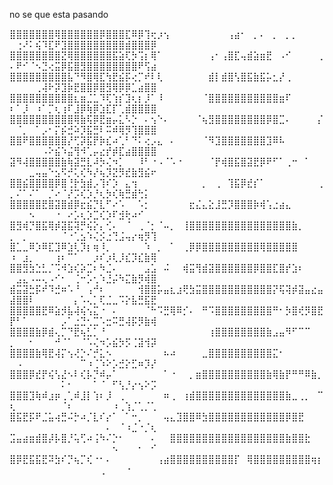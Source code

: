 no se que esta pasando

⣿⣿⣿⣿⣿⣿⣿⢿⣿⣿⣿⣿⣿⣿⡿⣿⣿⣿⣏⠿⡿⢹⢖⡰⢢⠀⠀⠀⠀⠀⠀⠀⠀⠀⢠⣴⠂⠀⡀⠄⠀⡀⠀⡀⡀⠀⠀⠀⠀⠀⢐⠜⠅⢮⠹⣏⠟⣹⣿⣿⣿⣿⣿⣿⣿⣿⣿⣾⣿⣿⣿⡿
⣿⣿⣿⣿⣿⣿⣿⣿⣝⢿⣿⣿⣿⣿⣿⣿⣯⣵⢏⡳⢩⡆⢿⠁⠀⠀⠀⠀⠀⠀⠀⢠⠂⢠⣿⣏⢤⣾⣵⣶⣟⠀⠠⠊⠀⠀⠀⠀⢀⠄⠟⠊⠈⠢⣙⢔⣭⡿⣯⣿⣻⣿⣿⣿⣿⣿⣿⣿⣿⠟⢫⣴
⣿⣿⣿⣿⣿⣿⣿⣿⣿⣧⠙⠻⣿⢿⣏⢳⣟⣮⡯⢔⡉⠞⠇⢇⠀⠀⠀⠀⠀⠀⠀⣾⡇⣾⣿⢣⣿⣯⣷⣯⡥⣂⡜⢀⠀⠀⠀⠀⠀⠀⠀⠀⠀⢀⢼⠗⡽⣹⡷⣟⣿⣿⡿⣿⣻⢿⡿⡿⣁⣴⣿⣿
⣿⣿⣿⣿⣿⣿⣿⣿⣿⣿⣆⣶⣈⣁⠹⢏⢱⡎⣹⢆⡆⡸⠁⠸⠀⠀⠀⠀⠀⠀⠈⣿⣿⣿⣿⣿⣿⣿⣿⣿⣿⣿⣶⠏⠀⠀⠀⠀⠀⠆⠁⡸⠀⠰⠁⡉⢆⢰⠏⣸⡿⢷⡿⣱⣏⡏⢁⣾⣿⣿⣿⣿
⣿⣿⣿⣿⣿⣿⣿⣿⣿⣿⢿⣷⢯⡿⣟⣶⡤⣅⠣⡑⠀⠄⢢⠑⠄⠀⠀⠀⠀⠈⢦⣻⣿⣿⣿⣿⣿⣿⣿⣿⡿⣿⣉⠄⠀⠀⠀⠀⡌⠀⠈⡀⠀⠁⡠⠂⡍⡮⣚⠵⡹⣯⣛⠇⠭⠾⢿⡻⢹⣿⣿⣿
⣿⣿⠟⣿⣿⣿⣿⣿⣿⡜⢋⡽⣯⡟⡷⣎⠴⢁⠃⠙⠅⢔⡠⣄⠀⠄⠀⠀⠀⠀⠈⠻⣹⣿⣿⣿⣿⣿⣿⣿⣹⠿⠧⠀⠀⠀⠀⠀⠀⠀⠀⠀⠀⠀⠠⠕⣮⠱⣬⢻⠺⢁⡤⣔⡞⡾⣏⣴⣿⣿⣿⣿
⣽⠻⢼⣿⣿⣿⣿⣿⣷⢷⣽⣛⣇⠼⡳⢌⠲⡁⠀⠀⠸⠃⠐⠠⠈⠡⠐⠀⠀⠀⠀⠈⡟⢾⣿⣯⣿⣽⣟⡿⠟⠋⠁⢀⠒⠀⠁⠀⠀⠀⠀⠀⣀⢤⣤⠑⣢⠫⡚⢅⢎⠳⡜⢦⡹⣝⡻⣞⣷⣻⣮⠖
⣿⣿⣮⣿⣿⣿⣿⡿⣿⢘⡗⣳⣾⡠⢹⠎⡱⠀⣄⢲⠀⠀⠀⠀⠀⠀⠀⠀⠀⠀⡀⠀⢀⠀⢹⣯⡿⣞⡎⠁⠀⠀⠀⠀⠀⠀⠀⠀⢀⡀⠌⠁⠌⠁⠀⡈⠔⠈⡜⡩⢎⡱⡘⢆⡳⢎⢷⣛⣾⢓⡅⠀
⣿⣿⣿⣿⣿⣟⣿⣽⣿⣾⡿⣖⣮⡙⣇⠋⠔⠡⠀⠀⠡⡂⠀⠀⠀⠀⠀⠀⣖⣌⣄⣕⣸⣛⡹⣿⣿⣿⡷⢾⢡⣐⣴⣄⠀⠀⠀⠀⠀⠀⠀⠀⠢⠀⠀⠀⠐⠀⠔⡡⢆⡱⣉⢎⡱⠏⣺⢗⠴⠊⠀⠀
⣿⣻⢾⡙⣿⣯⢿⡾⣽⣯⢽⡛⢮⡕⡄⢊⠄⠀⠈⠀⢀⠈⡂⠈⠤⡀⠀⢸⣿⣿⣿⣿⣿⣿⣿⣿⣿⣿⣿⣿⣿⣿⣿⣿⣷⡀⠀⠀⠀⡀⠀⡀⠀⠀⠀⠀⠀⠈⠐⢁⣢⠱⢌⡪⣐⢙⣨⢤⡔⢶⡻⢹
⣿⣁⣀⠿⡱⠿⣏⣹⠿⣱⢇⡹⡆⢶⠸⡀⠀⠀⠀⠀⠀⠱⠀⡀⠀⠁⠀⢀⡿⡿⣿⣿⣿⣿⣿⣿⣿⣿⣿⢿⣿⣿⣿⣿⣿⠀⠀⠀⠀⠰⠀⣰⡀⠀⠀⠀⢰⠆⠉⠁⠀⠀⡰⠎⡰⢇⡸⣎⡹⣎⣷⢿
⣿⣿⣻⣳⣑⣃⡈⠩⠺⣱⢎⡵⣉⠆⠳⣈⠄⠀⠀⠀⠀⣠⣡⠀⠬⠀⠀⢾⣭⢻⣾⣽⣿⣿⣿⣿⣿⣿⡿⣿⣿⣏⣿⡞⣱⠆⠀⠀⠀⠀⣠⣄⠠⠤⢄⠠⠊⠂⠀⢈⠒⡡⢂⠱⣘⡬⠳⣍⣷⡻⢾⣿
⣾⣭⣽⣓⡯⠞⠹⣚⠶⠡⠘⠀⢠⠚⠆⠀⠀⠀⠀⠀⢺⣿⣿⡥⣤⣆⣰⢟⣳⣭⣿⣿⣿⣿⣿⣿⣿⣿⣿⣿⣿⡝⢯⢽⡾⣽⣤⣔⣤⣼⣿⣿⠇⠀⠀⠀⠀⠀⠀⡄⠡⢄⡁⢏⣈⣀⠩⡕⣧⣛⣯⣟
⣿⣿⣿⣿⣿⣟⠿⣵⡺⣧⢼⢮⢢⣍⠐⠀⠄⠀⠀⠀⠀⠈⠓⠩⣛⢿⠿⡊⠄⠀⠛⠩⣿⣿⣿⣿⣿⣿⣿⣿⣿⠛⠂⡳⣿⢞⡻⣿⣟⡟⠃⠁⠀⠀⠀⠀⠀⡠⠁⣐⣙⢂⣉⠡⣒⠭⣛⢼⡯⡻⣷⢾
⣿⣿⣿⣿⣷⡿⣾⢄⡉⠙⣟⢦⣃⡁⠘⠀⠀⠀⠀⠀⠀⠀⠀⠀⠀⠀⠀⠀⠀⠀⠀⢰⣿⣿⣿⣿⣿⣿⣿⣿⣷⣠⣤⠻⠋⠉⠉⠀⠀⡀⠀⠀⠂⠀⠀⠀⠚⠈⠁⠀⠈⠡⢌⠲⡡⣮⡳⡫⢈⣽⢺⡽
⣿⣿⣿⣿⣷⢿⣟⢼⡍⢢⢜⡑⠌⡚⣅⠢⠀⠀⠀⠀⠀⠀⠀⠀⠦⠴⠀⠀⠀⠀⣀⣿⣿⣿⣿⣿⣿⣿⣿⣿⣿⣍⠂⠀⠀⠀⠀⠀⠀⠀⠠⠀⠀⠀⠀⠀⠀⠀⠀⠀⠉⠰⢈⠱⠕⡡⣚⡕⣋⠶⡹⡜
⣿⣿⣿⡿⣞⡟⢮⢣⣜⠢⠇⢎⡧⡙⠾⡤⠁⠀⠀⠀⠀⠀⠀⠀⠁⠐⠀⠀⡀⣶⣿⣿⣿⣿⣿⣿⣿⣿⣿⣿⣷⢿⣷⡟⠛⠛⠿⣷⡀⠀⠀⠀⠀⠀⠀⠀⠀⠅⠂⠀⠀⠀⠁⠈⠀⠋⢣⡘⡔⢢⠕⡩
⣿⣿⣿⣹⢷⠾⣰⡶⢀⢁⠾⣸⡇⢱⠆⡸⠀⢀⠀⠀⠀⠀⠀⠀⠶⢀⠀⢰⣾⣿⣿⣿⣿⣿⣿⣿⣿⣿⣿⣿⣿⣿⣿⣷⣀⢀⡀⠀⠉⢆⠀⠀⠀⠀⠀⠀⠀⠈⠆⠀⠀⠀⠀⠀⠀⠰⢀⢱⡈⢁⡈⢁
⣿⣯⣟⡯⠟⣈⣥⢴⣛⠬⡓⠴⡈⣇⠎⡔⠁⠀⠁⠒⡀⠀⠀⠀⢤⣄⣹⣿⣿⠿⣳⣿⣿⣿⣿⣿⣿⣿⣿⣿⣿⣿⣿⡿⣿⣟⠀⠀⠀⠀⠀⠀⠀⠀⠀⠀⠀⠀⠀⠀⠀⠀⠀⠀⠄⠀⠈⠰⣈⠐⡈⢆
⣩⣤⣴⣶⣾⣿⡼⡧⣿⡘⢥⢋⠴⢨⠳⠌⡑⠂⠀⠀⠀⠀⠄⠀⠀⣿⣿⣿⣿⣿⣿⣿⣿⣿⣿⣿⣿⣿⣿⣿⣿⣿⣿⣷⣿⣿⣗⠀⠀⠀⠀⠀⠀⠀⠀⠀⠀⠀⠀⠀⠀⠀⠀⠀⠀⠢⠀⠀⠀⠂⠀⠊
⣿⡿⣟⣯⣯⣟⠽⣳⠎⡙⢦⡉⢎⠐⠂⠄⠀⠀⠀⠀⠀⠀⠀⢠⣴⣿⣿⣿⣿⣿⣿⣿⣿⣿⣿⡏⠀⢿⣿⣿⣿⣿⣿⣿⣿⣿⣿⢶⡆⠀⠀⠀⠀⠀⠀⠀⠀⠀⠀⠀⠀⠀⠀⢀⠀⠀⠀⠐⠀⠀⠀⠀
